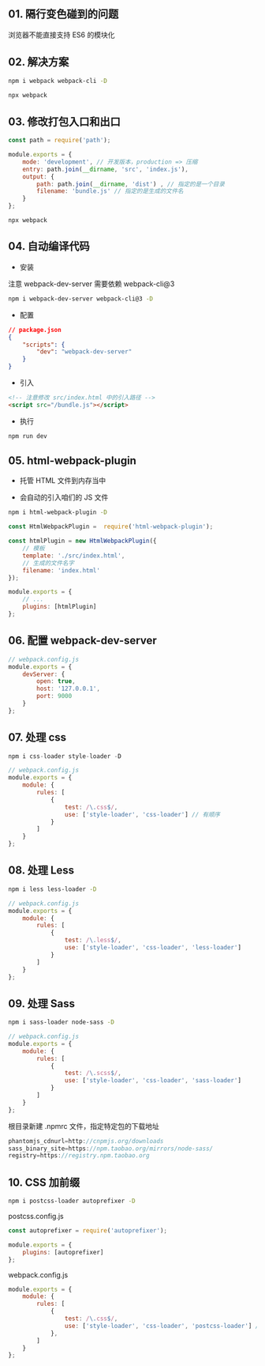 ## 01. 隔行变色碰到的问题

浏览器不能直接支持 ES6 的模块化

## 02. 解决方案

```bash
npm i webpack webpack-cli -D
```

```bash
npx webpack
```

## 03. 修改打包入口和出口

```js
const path = require('path');

module.exports = {
    mode: 'development', // 开发版本，production => 压缩
    entry: path.join(__dirname, 'src', 'index.js'),
    output: {
        path: path.join(__dirname, 'dist') , // 指定的是一个目录
        filename: 'bundle.js' // 指定的是生成的文件名
    }
};
```

```
npx webpack
```

## 04. 自动编译代码

- 安装

注意 webpack-dev-server 需要依赖 webpack-cli@3

```bash
npm i webpack-dev-server webpack-cli@3 -D
```

- 配置

```json
// package.json
{
    "scripts": {
        "dev": "webpack-dev-server"
    }
}
```

- 引入

```html
<!-- 注意修改 src/index.html 中的引入路径 -->
<script src="/bundle.js"></script>
```

- 执行

```bash
npm run dev
```

## 05. html-webpack-plugin

- 托管 HTML 文件到内存当中

- 会自动的引入咱们的 JS 文件

```bash
npm i html-webpack-plugin -D
```

```js
const HtmlWebpackPlugin =  require('html-webpack-plugin');

const htmlPlugin = new HtmlWebpackPlugin({
    // 模板
    template: './src/index.html',
    // 生成的文件名字
    filename: 'index.html'
});

module.exports = {
    // ...
    plugins: [htmlPlugin]
};
```

## 06. 配置 webpack-dev-server

```js
// webpack.config.js
module.exports = {
    devServer: {
        open: true,
        host: '127.0.0.1',
        port: 9000
    }
};
```

## 07. 处理 css

```js
npm i css-loader style-loader -D
```

```js
// webpack.config.js
module.exports = {
    module: {
        rules: [
            {
                test: /\.css$/,
                use: ['style-loader', 'css-loader'] // 有顺序
            }
        ]
    }
};
```

## 08. 处理 Less

```bash
npm i less less-loader -D
```

```js
// webpack.config.js
module.exports = {
    module: {
        rules: [
            {
                test: /\.less$/,
                use: ['style-loader', 'css-loader', 'less-loader']
            }
        ]
    }
};
```

## 09. 处理 Sass

```bash
npm i sass-loader node-sass -D
```

```js
// webpack.config.js
module.exports = {
    module: {
        rules: [
            {
                test: /\.scss$/,
                use: ['style-loader', 'css-loader', 'sass-loader']
            }
        ]
    }
};
```

根目录新建 .npmrc 文件，指定特定包的下载地址

```js
phantomjs_cdnurl=http://cnpmjs.org/downloads
sass_binary_site=https://npm.taobao.org/mirrors/node-sass/
registry=https://registry.npm.taobao.org
```

## 10. CSS 加前缀

```bash
npm i postcss-loader autoprefixer -D
```

postcss.config.js

```js
const autoprefixer = require('autoprefixer');

module.exports = {
    plugins: [autoprefixer]
};
```

webpack.config.js

```js
module.exports = {
    module: {
        rules: [
            {
                test: /\.css$/,
                use: ['style-loader', 'css-loader', 'postcss-loader'] // 有顺序
            },
        ]
    }
};
```